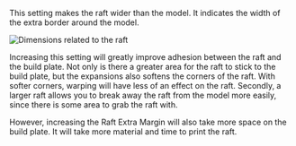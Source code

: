 This setting makes the raft wider than the model. It indicates the width of the extra border around the model.

![Dimensions related to the raft](../../../articles/images/raft_dimensions.svg)

Increasing this setting will greatly improve adhesion between the raft and the build plate. Not only is there a greater area for the raft to stick to the build plate, but the expansions also softens the corners of the raft. With softer corners, warping will have less of an effect on the raft. Secondly, a larger raft allows you to break away the raft from the model more easily, since there is some area to grab the raft with.

However, increasing the Raft Extra Margin will also take more space on the build plate. It will take more material and time to print the raft.